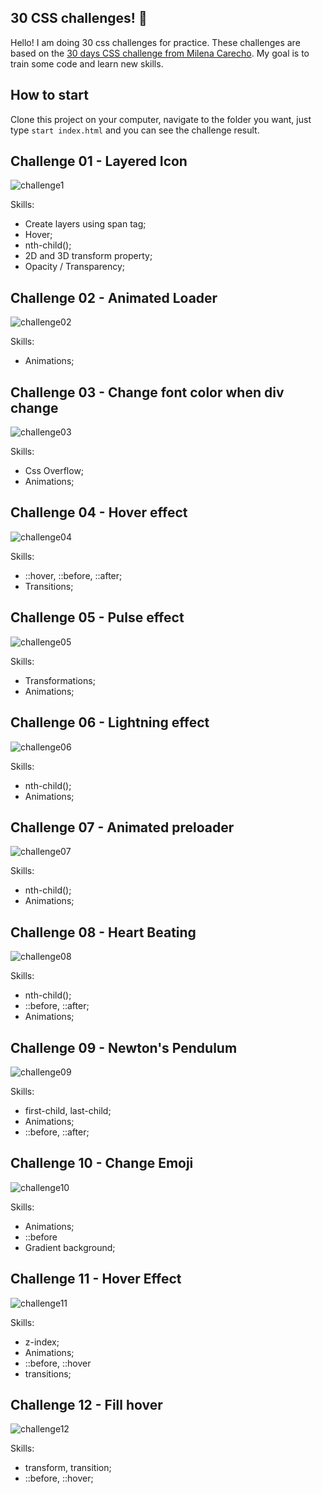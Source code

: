 ## 30 CSS challenges! 🚀

Hello! I am doing 30 css challenges for practice. These challenges are based on the [30 days CSS challenge from Milena Carecho](https://github.com/MilenaCarecho/30diasDeCSS). My goal is to train some code and learn new skills.

## How to start
Clone this project on your computer, navigate to the folder you want, just type `start index.html` and you can see the challenge result.

## Challenge 01 - Layered Icon

![challenge1](https://github.com/mjulialobo/css-challenges/assets/65983895/018f1618-7d81-4072-a066-705ed8963f4b)

Skills:
- Create layers using span tag;
- Hover;
- nth-child();
- 2D and 3D transform property;
- Opacity / Transparency;

## Challenge 02 - Animated Loader

![challenge02](https://github.com/mjulialobo/css-challenges/assets/65983895/f92f8d53-4bf2-4558-9a39-73bad4bde047)

Skills:
- Animations;

## Challenge 03 - Change font color when div change

![challenge03](https://github.com/mjulialobo/css-challenges/assets/65983895/a65adf26-bb5b-49ba-85db-59918e5c319b)

Skills:
- Css Overflow;
- Animations;

## Challenge 04 - Hover effect

![challenge04](https://github.com/mjulialobo/css-challenges/assets/65983895/01fc22ca-9b8b-4834-96c5-1f2d247c889b)

Skills:
- ::hover, ::before, ::after;
- Transitions;

## Challenge 05 - Pulse effect

![challenge05](https://github.com/mjulialobo/css-challenges/assets/65983895/b71c7ee1-4a8e-457a-8c9d-d9370454913e)

Skills:
- Transformations;
- Animations;

## Challenge 06 - Lightning effect

![challenge06](https://github.com/mjulialobo/css-challenges/assets/65983895/1edc3ebc-9cc0-49f1-9ed2-97af5f11a632)

Skills:
- nth-child();
- Animations;

## Challenge 07 - Animated preloader

![challenge07](https://github.com/mjulialobo/css-challenges/assets/65983895/6932bef8-e33f-4f37-afbb-375f5191e5d4)

Skills:
- nth-child();
- Animations;

## Challenge 08 - Heart Beating

![challenge08](https://github.com/mjulialobo/css-challenges/assets/65983895/f7b48e2f-8b1f-42cd-85ca-8c41c021ad77)

Skills:
- nth-child();
- ::before, ::after;
- Animations;

## Challenge 09 - Newton's Pendulum

![challenge09](https://github.com/mjulialobo/css-challenges/assets/65983895/15bb3318-b669-4169-963e-1700f4833517)

Skills:
- first-child, last-child;
- Animations;
- ::before, ::after;

## Challenge 10 - Change Emoji

![challenge10](https://github.com/mjulialobo/css-challenges/assets/65983895/ebb4ca11-ca9c-4154-954d-706f817e1805)

Skills:

- Animations;
- ::before
- Gradient background;

## Challenge 11 - Hover Effect

![challenge11](https://github.com/mjulialobo/css-challenges/assets/65983895/f8157c18-9a49-4091-999d-552962be3ffd)

Skills:
- z-index;
- Animations;
- ::before, ::hover
- transitions;

## Challenge 12 - Fill hover

![challenge12](https://github.com/mjulialobo/css-challenges/assets/65983895/aaa2914f-8a64-42f8-91a3-a19f23ecc127)

Skills:
- transform, transition;
- ::before, ::hover;